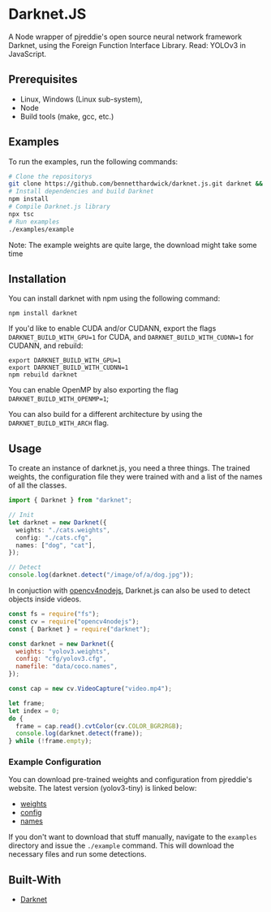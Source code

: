 # Darknet.JS

A Node wrapper of pjreddie's open source neural network framework Darknet, using the Foreign Function Interface Library. Read: YOLOv3 in JavaScript.

## Prerequisites

- Linux, Windows (Linux sub-system),
- Node
- Build tools (make, gcc, etc.)

## Examples

To run the examples, run the following commands:

```sh
# Clone the repositorys
git clone https://github.com/bennetthardwick/darknet.js.git darknet && cd darknet
# Install dependencies and build Darknet
npm install
# Compile Darknet.js library
npx tsc
# Run examples
./examples/example
```

Note: The example weights are quite large, the download might take some time

## Installation

You can install darknet with npm using the following command:

```
npm install darknet
```

If you'd like to enable CUDA and/or CUDANN, export the flags `DARKNET_BUILD_WITH_GPU=1` for CUDA, and `DARKNET_BUILD_WITH_CUDNN=1` for CUDANN, and rebuild:

```
export DARKNET_BUILD_WITH_GPU=1
export DARKNET_BUILD_WITH_CUDNN=1
npm rebuild darknet
```

You can enable OpenMP by also exporting the flag `DARKNET_BUILD_WITH_OPENMP=1`;

You can also build for a different architecture by using the `DARKNET_BUILD_WITH_ARCH` flag.

## Usage

To create an instance of darknet.js, you need a three things. The trained weights, the configuration file they were trained with and a list of the names of all the classes.

```typescript
import { Darknet } from "darknet";

// Init
let darknet = new Darknet({
  weights: "./cats.weights",
  config: "./cats.cfg",
  names: ["dog", "cat"],
});

// Detect
console.log(darknet.detect("/image/of/a/dog.jpg"));
```

In conjuction with [opencv4nodejs](https://github.com/justadudewhohacks/opencv4nodejs), Darknet.js can also be used to detect objects inside videos.

```javascript
const fs = require("fs");
const cv = require("opencv4nodejs");
const { Darknet } = require("darknet");

const darknet = new Darknet({
  weights: "yolov3.weights",
  config: "cfg/yolov3.cfg",
  namefile: "data/coco.names",
});

const cap = new cv.VideoCapture("video.mp4");

let frame;
let index = 0;
do {
  frame = cap.read().cvtColor(cv.COLOR_BGR2RGB);
  console.log(darknet.detect(frame));
} while (!frame.empty);
```

### Example Configuration

You can download pre-trained weights and configuration from pjreddie's website. The latest version (yolov3-tiny) is linked below:

- [weights](https://pjreddie.com/media/files/yolov3-tiny.weights)
- [config](https://github.com/pjreddie/darknet/blob/master/cfg/yolov3-tiny.cfg)
- [names](https://raw.githubusercontent.com/pjreddie/darknet/master/data/coco.names)

If you don't want to download that stuff manually, navigate to the `examples` directory and issue the `./example` command. This will download the necessary files and run some detections.

## Built-With

- [Darknet](https://github.com/pjreddie/darknet)
